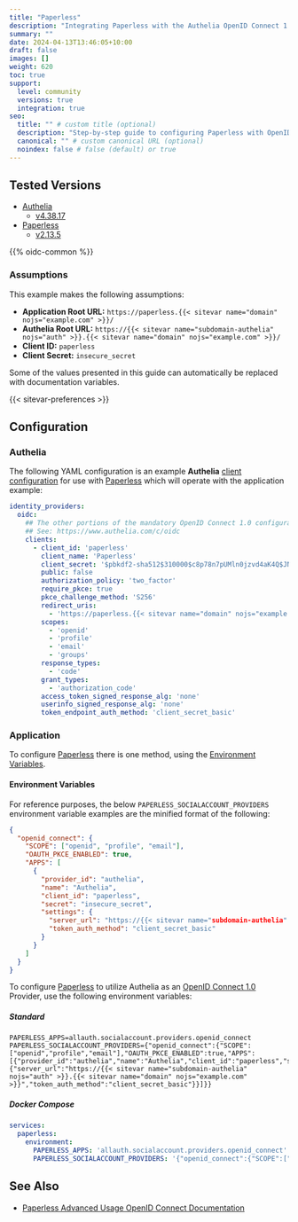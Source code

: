 ```yaml
---
title: "Paperless"
description: "Integrating Paperless with the Authelia OpenID Connect 1.0 Provider."
summary: ""
date: 2024-04-13T13:46:05+10:00
draft: false
images: []
weight: 620
toc: true
support:
  level: community
  versions: true
  integration: true
seo:
  title: "" # custom title (optional)
  description: "Step-by-step guide to configuring Paperless with OpenID Connect 1.0 for secure SSO. Enhance your login flow using Authelia’s modern identity management."
  canonical: "" # custom canonical URL (optional)
  noindex: false # false (default) or true
---
```


## Tested Versions

- [Authelia]
  - [v4.38.17](https://github.com/authelia/authelia/releases/tag/v4.38.17)
- [Paperless]
  - [v2.13.5](https://github.com/paperless-ngx/paperless-ngx/releases/tag/v2.13.5)

{{% oidc-common %}}

### Assumptions

This example makes the following assumptions:

- __Application Root URL:__ `https://paperless.{{< sitevar name="domain" nojs="example.com" >}}/`
- __Authelia Root URL:__ `https://{{< sitevar name="subdomain-authelia" nojs="auth" >}}.{{< sitevar name="domain" nojs="example.com" >}}/`
- __Client ID:__ `paperless`
- __Client Secret:__ `insecure_secret`

Some of the values presented in this guide can automatically be replaced with documentation variables.

{{< sitevar-preferences >}}

## Configuration

### Authelia

The following YAML configuration is an example __Authelia__ [client configuration] for use with [Paperless] which will
operate with the application example:

```yaml {title="configuration.yml"}
identity_providers:
  oidc:
    ## The other portions of the mandatory OpenID Connect 1.0 configuration go here.
    ## See: https://www.authelia.com/c/oidc
    clients:
      - client_id: 'paperless'
        client_name: 'Paperless'
        client_secret: '$pbkdf2-sha512$310000$c8p78n7pUMln0jzvd4aK4Q$JNRBzwAo0ek5qKn50cFzzvE9RXV88h1wJn5KGiHrD0YKtZaR/nCb2CJPOsKaPK0hjf.9yHxzQGZziziccp6Yng'  # The digest of 'insecure_secret'.
        public: false
        authorization_policy: 'two_factor'
        require_pkce: true
        pkce_challenge_method: 'S256'
        redirect_uris:
          - 'https://paperless.{{< sitevar name="domain" nojs="example.com" >}}/accounts/oidc/authelia/login/callback/'
        scopes:
          - 'openid'
          - 'profile'
          - 'email'
          - 'groups'
        response_types:
          - 'code'
        grant_types:
          - 'authorization_code'
        access_token_signed_response_alg: 'none'
        userinfo_signed_response_alg: 'none'
        token_endpoint_auth_method: 'client_secret_basic'
```

### Application

To configure [Paperless] there is one method, using the [Environment Variables](#environment-variables).

#### Environment Variables

For reference purposes, the below `PAPERLESS_SOCIALACCOUNT_PROVIDERS` environment variable examples are the minified
format of the following:

```json
{
  "openid_connect": {
    "SCOPE": ["openid", "profile", "email"],
    "OAUTH_PKCE_ENABLED": true,
    "APPS": [
      {
        "provider_id": "authelia",
        "name": "Authelia",
        "client_id": "paperless",
        "secret": "insecure_secret",
        "settings": {
          "server_url": "https://{{< sitevar name="subdomain-authelia" nojs="auth" >}}.{{< sitevar name="domain" nojs="example.com" >}}",
          "token_auth_method": "client_secret_basic"
        }
      }
    ]
  }
}
```

To configure [Paperless] to utilize Authelia as an [OpenID Connect 1.0] Provider, use the following environment variables:

##### Standard

```shell {title=".env"}
PAPERLESS_APPS=allauth.socialaccount.providers.openid_connect
PAPERLESS_SOCIALACCOUNT_PROVIDERS={"openid_connect":{"SCOPE":["openid","profile","email"],"OAUTH_PKCE_ENABLED":true,"APPS":[{"provider_id":"authelia","name":"Authelia","client_id":"paperless","secret":"insecure_secret","settings":{"server_url":"https://{{< sitevar name="subdomain-authelia" nojs="auth" >}}.{{< sitevar name="domain" nojs="example.com" >}}","token_auth_method":"client_secret_basic"}}]}}
```

##### Docker Compose

```yaml {title="compose.yml"}
services:
  paperless:
    environment:
      PAPERLESS_APPS: 'allauth.socialaccount.providers.openid_connect'
      PAPERLESS_SOCIALACCOUNT_PROVIDERS: '{"openid_connect":{"SCOPE":["openid","profile","email"],"OAUTH_PKCE_ENABLED":true,"APPS":[{"provider_id":"authelia","name":"Authelia","client_id":"paperless","secret":"insecure_secret","settings":{"server_url":"https://{{< sitevar name="subdomain-authelia" nojs="auth" >}}.{{< sitevar name="domain" nojs="example.com" >}}","token_auth_method":"client_secret_basic"}}]}}'
```

## See Also

- [Paperless Advanced Usage OpenID Connect Documentation](https://docs.paperless-ngx.com/advanced_usage/#openid-connect-and-social-authentication)

[Paperless]: https://docs.paperless-ngx.com/
[Authelia]: https://www.authelia.com
[OpenID Connect 1.0]: ../../../openid-connect/introduction.md
[client configuration]: ../../../../configuration/identity-providers/openid-connect/clients.md
